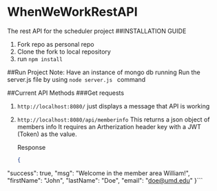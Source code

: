 # WhenWeWorkRestAPI
The rest API for the scheduler project
##INSTALLATION GUIDE
1. Fork repo as personal repo
2. Clone the fork to local repository
3. run ``` npm install ```

##Run Project
Note: Have an instance of mongo db running
Run the server.js file by using ```node server.js ``` command

##Current API Methods
###Get requests
1. ```http://localhost:8080/``` just displays a message that API is working


2. ```http://localhost:8080/api/memberinfo``` 
   This returns a json object of members info
   It requires an Artherization header key with a JWT (Token) as the value.
   
   Response
   ```json
   {
  "success": true,
  "msg": "Welcome in the member area William!",
  "firstName": "John",
  "lastName": "Doe",
  "email": "doe@umd.edu"
}```
   
   
    



